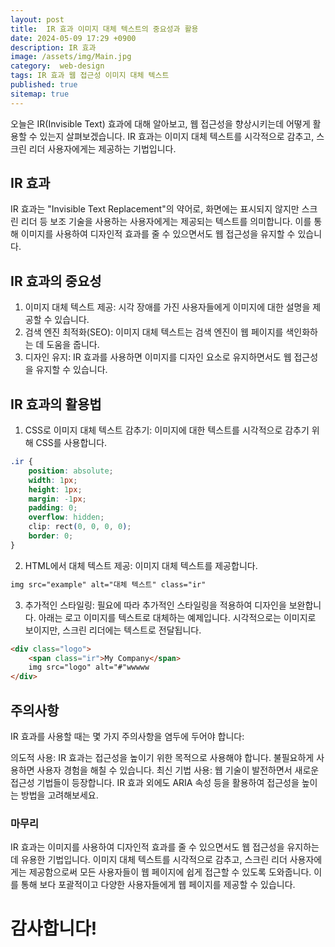 ```yaml
---
layout: post
title:  IR 효과 이미지 대체 텍스트의 중요성과 활용
date: 2024-05-09 17:29 +0900
description: IR 효과
image: /assets/img/Main.jpg
category:  web-design
tags: IR 효과 웹 접근성 이미지 대체 텍스트
published: true
sitemap: true
---
```



오늘은 IR(Invisible Text) 효과에 대해 알아보고, 웹 접근성을 향상시키는데 어떻게 활용할 수 있는지 살펴보겠습니다. IR 효과는 이미지 대체 텍스트를 시각적으로 감추고, 스크린 리더 사용자에게는 제공하는 기법입니다.

## IR 효과
IR 효과는 "Invisible Text Replacement"의 약어로, 화면에는 표시되지 않지만 스크린 리더 등 보조 기술을 사용하는 사용자에게는 제공되는 텍스트를 의미합니다. 이를 통해 이미지를 사용하여 디자인적 효과를 줄 수 있으면서도 웹 접근성을 유지할 수 있습니다.

## IR 효과의 중요성
1. 이미지 대체 텍스트 제공: 시각 장애를 가진 사용자들에게 이미지에 대한 설명을 제공할 수 있습니다.
2. 검색 엔진 최적화(SEO): 이미지 대체 텍스트는 검색 엔진이 웹 페이지를 색인화하는 데 도움을 줍니다.
3. 디자인 유지: IR 효과를 사용하면 이미지를 디자인 요소로 유지하면서도 웹 접근성을 유지할 수 있습니다.

## IR 효과의 활용법
1. CSS로 이미지 대체 텍스트 감추기: 이미지에 대한 텍스트를 시각적으로 감추기 위해 CSS를 사용합니다.
````css
.ir {
    position: absolute;
    width: 1px;
    height: 1px;
    margin: -1px;
    padding: 0;
    overflow: hidden;
    clip: rect(0, 0, 0, 0);
    border: 0;
}
````

2. HTML에서 대체 텍스트 제공: 이미지 대체 텍스트를 제공합니다.

````html
img src="example" alt="대체 텍스트" class="ir"
````

3. 추가적인 스타일링: 필요에 따라 추가적인 스타일링을 적용하여 디자인을 보완합니다.
아래는 로고 이미지를 텍스트로 대체하는 예제입니다. 시각적으로는 이미지로 보이지만, 스크린 리더에는 텍스트로 전달됩니다.

````html
<div class="logo">
    <span class="ir">My Company</span>
    img src="logo" alt="#"wwwww
</div>
````

## 주의사항
IR 효과를 사용할 때는 몇 가지 주의사항을 염두에 두어야 합니다:

의도적 사용: IR 효과는 접근성을 높이기 위한 목적으로 사용해야 합니다. 불필요하게 사용하면 사용자 경험을 해칠 수 있습니다.
최신 기법 사용: 웹 기술이 발전하면서 새로운 접근성 기법들이 등장합니다. IR 효과 외에도 ARIA 속성 등을 활용하여 접근성을 높이는 방법을 고려해보세요.

### 마무리
IR 효과는 이미지를 사용하여 디자인적 효과를 줄 수 있으면서도 웹 접근성을 유지하는 데 유용한 기법입니다. 이미지 대체 텍스트를 시각적으로 감추고, 스크린 리더 사용자에게는 제공함으로써 모든 사용자들이 웹 페이지에 쉽게 접근할 수 있도록 도와줍니다. 이를 통해 보다 포괄적이고 다양한 사용자들에게 웹 페이지를 제공할 수 있습니다.

# 감사합니다!
